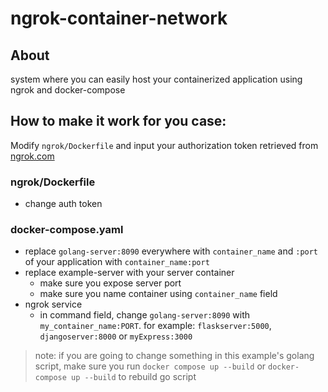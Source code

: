# ngrok-container-network
## About
system where you can easily host your containerized application using ngrok and docker-compose

## How to make it work for you case:  
Modify `ngrok/Dockerfile` and input your authorization token retrieved from [ngrok.com](ngrok.com)  
### ngrok/Dockerfile
* change auth token    

### docker-compose.yaml
* replace `golang-server:8090` everywhere with `container_name` and `:port` of your application with `container_name:port`
* replace example-server with your server container
  * make sure you expose server port
  * make sure you name container using `container_name` field
* ngrok service
  * in command field, change `golang-server:8090` with `my_container_name:PORT`. for example: `flaskserver:5000`,  `djangoserver:8000` or `myExpress:3000`  


> note: if you are going to change something in this example's golang script, make sure you run `docker compose up --build` or `docker-compose up --build` to rebuild go script